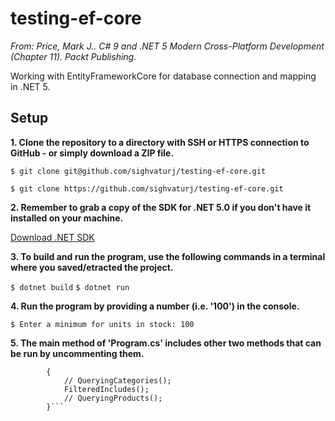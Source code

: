 # testing-ef-core
*From: Price, Mark J.. C# 9 and .NET 5 Modern Cross-Platform Development (Chapter 11). Packt Publishing.*

Working with EntityFrameworkCore for database connection and mapping in .NET 5.

## Setup

**1. Clone the repository to a directory with SSH or HTTPS connection to GitHub - or simply download a ZIP file.**

`$ git clone git@github.com/sighvaturj/testing-ef-core.git`

`$ git clone https://github.com/sighvaturj/testing-ef-core.git`

**2. Remember to grab a copy of the SDK for .NET 5.0 if you don't have it installed on your machine.**

[Download .NET SDK](https://dotnet.microsoft.com/download)

**3. To build and run the program, use the following commands in a terminal where you saved/etracted the project.**

`$ dotnet build`
`$ dotnet run`

**4. Run the program by providing a number (i.e. '100') in the console.**

`$ Enter a minimum for units in stock: 100`

**5. The main method of 'Program.cs' includes other two methods that can be run by uncommenting them.**

```static void Main(string[] args)
        {
            // QueryingCategories();
            FilteredIncludes();
            // QueryingProducts();
        }```
